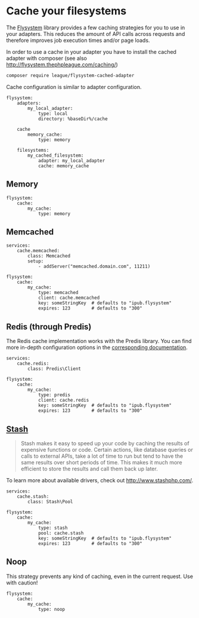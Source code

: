 # Cache your filesystems

The [Flysystem](http://flysystem.thephpleague.com/) library provides a few caching strategies for you to use in your adapters. This reduces the amount of API calls across requests and therefore improves job execution times and/or page loads.

In order to use a cache in your adapter you have to install the cached adapter with composer (see also http://flysystem.thephpleague.com/caching/)

```bash
composer require league/flysystem-cached-adapter
```

Cache configuration is similar to adapter configuration.

```neon
flysystem:
    adapters:
        my_local_adapter:
            type: local
            directory: %baseDir%/cache

    cache
        memory_cache:
            type: memory

    filesystems:
        my_cached_filesystem:
            adapter: my_local_adapter
            cache: memory_cache
```

## Memory

```neon
flysystem:
    cache:
        my_cache:
            type: memory
```

## Memcached

```neon
services:
    cache.memcached:
        class: Memcached
        setup:
            - addServer("memcached.domain.com", 11211)

flysystem:
    cache:
        my_cache:
            type: memcached
            client: cache.memcached
            key: someStringKey  # defaults to "ipub.flysystem"
            expires: 123        # defaults to "300"
```

## Redis (through Predis)

The Redis cache implementation works with the Predis library. You can find more in-depth configuration options in the [corresponding documentation](https://github.com/nrk/predis#client-configuration).

```neon
services:
    cache.redis:
        class: Predis\Client

flysystem:
    cache:
        my_cache:
            type: predis
            client: cache.redis
            key: someStringKey  # defaults to "ipub.flysystem"
            expires: 123        # defaults to "300"
```

## [Stash](https://github.com/tedious/Stash)

> Stash makes it easy to speed up your code by caching the results of expensive functions or code. Certain actions, like database queries or calls to external APIs, take a lot of time to run but tend to have the same results over short periods of time. This makes it much more efficient to store the results and call them back up later.

To learn more about available drivers, check out http://www.stashphp.com/.

```neon
services:
    cache.stash:
        class: Stash\Pool

flysystem:
    cache:
        my_cache:
            type: stash
            pool: cache.stash
            key: someStringKey  # defaults to "ipub.flysystem"
            expires: 123        # defaults to "300"
```

## Noop

This strategy prevents any kind of caching, even in the current request. Use with caution!

```neon
flysystem:
    cache:
        my_cache:
            type: noop
```
